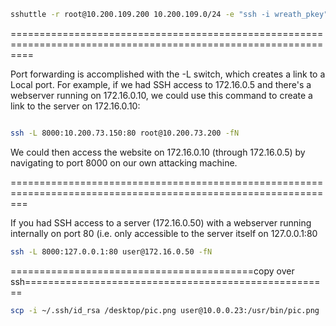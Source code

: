 ```bash
sshuttle -r root@10.200.109.200 10.200.109.0/24 -e "ssh -i wreath_pkey" -x 10.200.x.200

```

================================================================================================================

Port forwarding is accomplished with the -L switch, which creates a link to a Local port. For example, if we had SSH access to 172.16.0.5 and there's a webserver running on 172.16.0.10, we could use this command to create a link to the server on 172.16.0.10:
```bash

ssh -L 8000:10.200.73.150:80 root@10.200.73.200 -fN

```
We could then access the website on 172.16.0.10 (through 172.16.0.5) by navigating to port 8000 on our own attacking machine. 


===============================================================================================================

If you had SSH access to a server (172.16.0.50) with a webserver running internally on port 80 (i.e. only accessible to the server itself on 127.0.0.1:80
```bash
ssh -L 8000:127.0.0.1:80 user@172.16.0.50 -fN
```



==========================================copy over ssh=====================================================
```bash
scp -i ~/.ssh/id_rsa /desktop/pic.png user@10.0.0.23:/usr/bin/pic.png
```
